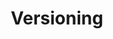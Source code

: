 ---
title: Versioning
content-type: "js-doc"
order: 2

sections:
  - content: |
      As of {{ 'now' | date: "%B %d, %Y" }}, the current version of Stitch.js is **version {{ js.current-version }}**.

      Refer to the [Releases]({{ js.releases }}) page in the [Stitch.js GitHub repo]({{ js.github-repo }}) to for updated release packages.
---